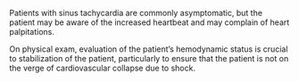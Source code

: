 Patients with sinus tachycardia are commonly asymptomatic, but the patient may be aware of the increased heartbeat and may complain of heart palpitations.

On physical exam, evaluation of the patient’s hemodynamic status is crucial to stabilization of the patient, particularly to ensure that the patient is not on the verge of cardiovascular collapse due to shock.